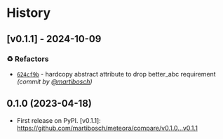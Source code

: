 # History

## [v0.1.1] - 2024-10-09

### :recycle: Refactors

- [`624cf9b`](https://github.com/martibosch/meteora/commit/624cf9b0e591f4fbcc376b5d323a823294d8f6fc) - hardcopy abstract attribute to drop better_abc requirement *(commit by [@martibosch](https://github.com/martibosch))*

## 0.1.0 (2023-04-18)

- First release on PyPI.
  \[v0.1.1\]: https://github.com/martibosch/meteora/compare/v0.1.0...v0.1.1
